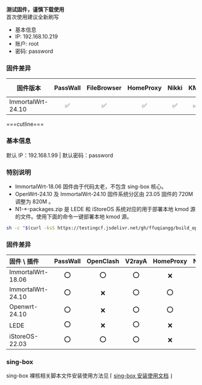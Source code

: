 **测试固件，谨慎下载使用**  
首次使用建议全新刷写

- 基本信息
- IP: 192.168.10.219
- 账户: root
- 密码: password

### 固件差异

| 固件版本         | PassWall | FileBrowser | HomeProxy | Nikki | KMS | zerotier | ddns-go |
|------------------|:--------:|:-----------:|:---------:|:-----:|:---:|:--------:|:-------:|
| ImmortalWrt-24.10 |    ✅    |     ✅      |    ✅     |  ✅  | ✅  |    ✅    |   ✅    |
===cutline===
### 基本信息

默认 IP：192.168.1.99 | 默认密码：password

### 特别说明

- ImmortalWrt-18.06 固件由于代码太老，不包含 sing-box 核心。
- OpenWrt-24.10 及 ImmortalWrt-24.10 固件系统分区由 23.05 固件的 720M 调整为 820M 。
- N1-*-packages.zip 是 LEDE 和 iStoreOS 系统对应的用于部署本地 kmod 源的文件。使用下面的命令一键部署本地 kmod 源。
```bash
sh -c "$(curl -ksS https://testingcf.jsdelivr.net/gh/ffuqiangg/build_openwrt@main/files/deploy_feeds.sh)"
```

### 固件差异

|固件 \ 插件       |PassWall |OpenClash |V2rayA |HomeProxy |Nikki |DAED |
|:---              |:---:    |:---:     |:---:  |:---:     |:---: |:---:|
|ImmortalWrt-18.06 |⭕       |⭕        |⭕     |❌        |❌    |❌   |
|ImmortalWrt-24.10 |⭕       |❌        |⭕     |⭕        |⭕    |⭕   |
|Openwrt-24.10     |⭕       |❌        |⭕     |⭕        |⭕    |⭕   |
|LEDE              |⭕       |❌        |⭕     |❌        |⭕    |⭕   |
|iStoreOS-22.03    |⭕       |⭕        |⭕     |❌        |❌    |❌   |

### sing-box

sing-box 裸核相关脚本文件安装使用方法见 ⌈ [sing-box 安装使用文档](https://github.com/ffuqiangg/build_openwrt/blob/main/doc/sing-box_new.md) ⌋
